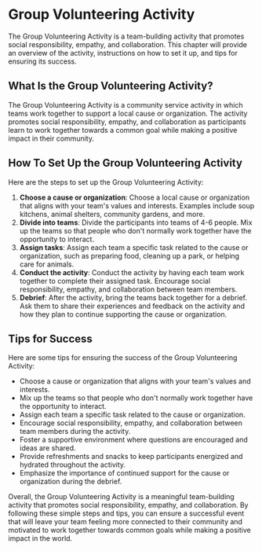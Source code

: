 Group Volunteering Activity
==============================================================

The Group Volunteering Activity is a team-building activity that promotes social responsibility, empathy, and collaboration. This chapter will provide an overview of the activity, instructions on how to set it up, and tips for ensuring its success.

What Is the Group Volunteering Activity?
----------------------------------------

The Group Volunteering Activity is a community service activity in which teams work together to support a local cause or organization. The activity promotes social responsibility, empathy, and collaboration as participants learn to work together towards a common goal while making a positive impact in their community.

How To Set Up the Group Volunteering Activity
---------------------------------------------

Here are the steps to set up the Group Volunteering Activity:

1. **Choose a cause or organization**: Choose a local cause or organization that aligns with your team's values and interests. Examples include soup kitchens, animal shelters, community gardens, and more.
2. **Divide into teams**: Divide the participants into teams of 4-6 people. Mix up the teams so that people who don't normally work together have the opportunity to interact.
3. **Assign tasks**: Assign each team a specific task related to the cause or organization, such as preparing food, cleaning up a park, or helping care for animals.
4. **Conduct the activity**: Conduct the activity by having each team work together to complete their assigned task. Encourage social responsibility, empathy, and collaboration between team members.
5. **Debrief**: After the activity, bring the teams back together for a debrief. Ask them to share their experiences and feedback on the activity and how they plan to continue supporting the cause or organization.

Tips for Success
----------------

Here are some tips for ensuring the success of the Group Volunteering Activity:

* Choose a cause or organization that aligns with your team's values and interests.
* Mix up the teams so that people who don't normally work together have the opportunity to interact.
* Assign each team a specific task related to the cause or organization.
* Encourage social responsibility, empathy, and collaboration between team members during the activity.
* Foster a supportive environment where questions are encouraged and ideas are shared.
* Provide refreshments and snacks to keep participants energized and hydrated throughout the activity.
* Emphasize the importance of continued support for the cause or organization during the debrief.

Overall, the Group Volunteering Activity is a meaningful team-building activity that promotes social responsibility, empathy, and collaboration. By following these simple steps and tips, you can ensure a successful event that will leave your team feeling more connected to their community and motivated to work together towards common goals while making a positive impact in the world.
